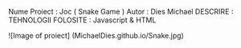 Nume Proiect : Joc ( Snake Game )
Autor : Dies Michael
DESCRIRE : 
TEHNOLOGII FOLOSITE : Javascript & HTML

![Image of proiect]  (MichaelDies.github.io/Snake.jpg)
